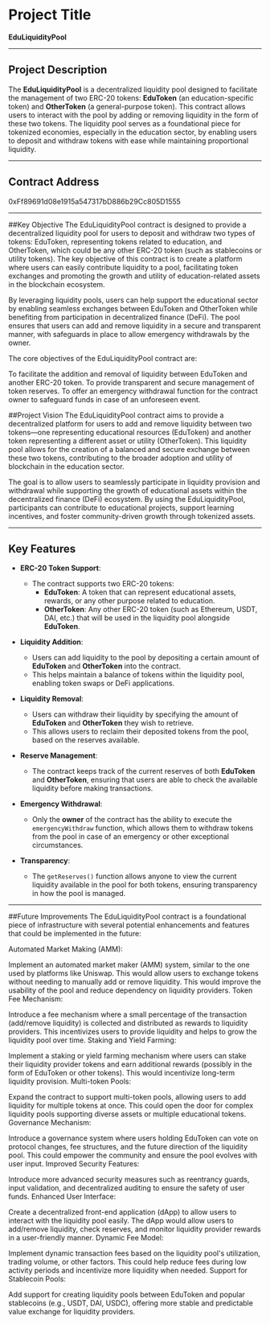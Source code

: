 
# Project Title
**EduLiquidityPool**

---

## Project Description
The **EduLiquidityPool** is a decentralized liquidity pool designed to facilitate the management of two ERC-20 tokens: **EduToken** (an education-specific token) and **OtherToken** (a general-purpose token). This contract allows users to interact with the pool by adding or removing liquidity in the form of these two tokens. The liquidity pool serves as a foundational piece for tokenized economies, especially in the education sector, by enabling users to deposit and withdraw tokens with ease while maintaining proportional liquidity.

---

## Contract Address
0xFf89691d08e1915a547317bD886b29Cc805D1555

---

##Key Objective
The EduLiquidityPool contract is designed to provide a decentralized liquidity pool for users to deposit and withdraw two types of tokens: EduToken, representing tokens related to education, and OtherToken, which could be any other ERC-20 token (such as stablecoins or utility tokens). The key objective of this contract is to create a platform where users can easily contribute liquidity to a pool, facilitating token exchanges and promoting the growth and utility of education-related assets in the blockchain ecosystem.

By leveraging liquidity pools, users can help support the educational sector by enabling seamless exchanges between EduToken and OtherToken while benefiting from participation in decentralized finance (DeFi). The pool ensures that users can add and remove liquidity in a secure and transparent manner, with safeguards in place to allow emergency withdrawals by the owner.

The core objectives of the EduLiquidityPool contract are:

To facilitate the addition and removal of liquidity between EduToken and another ERC-20 token.
To provide transparent and secure management of token reserves.
To offer an emergency withdrawal function for the contract owner to safeguard funds in case of an unforeseen event.

##Project Vision
The EduLiquidityPool contract aims to provide a decentralized platform for users to add and remove liquidity between two tokens—one representing educational resources (EduToken) and another token representing a different asset or utility (OtherToken). This liquidity pool allows for the creation of a balanced and secure exchange between these two tokens, contributing to the broader adoption and utility of blockchain in the education sector.

The goal is to allow users to seamlessly participate in liquidity provision and withdrawal while supporting the growth of educational assets within the decentralized finance (DeFi) ecosystem. By using the EduLiquidityPool, participants can contribute to educational projects, support learning incentives, and foster community-driven growth through tokenized assets.

---

## Key Features

- **ERC-20 Token Support**:  
  - The contract supports two ERC-20 tokens:
    - **EduToken**: A token that can represent educational assets, rewards, or any other purpose related to education.
    - **OtherToken**: Any other ERC-20 token (such as Ethereum, USDT, DAI, etc.) that will be used in the liquidity pool alongside **EduToken**.

- **Liquidity Addition**:  
  - Users can add liquidity to the pool by depositing a certain amount of **EduToken** and **OtherToken** into the contract.
  - This helps maintain a balance of tokens within the liquidity pool, enabling token swaps or DeFi applications.

- **Liquidity Removal**:  
  - Users can withdraw their liquidity by specifying the amount of **EduToken** and **OtherToken** they wish to retrieve. 
  - This allows users to reclaim their deposited tokens from the pool, based on the reserves available.

- **Reserve Management**:  
  - The contract keeps track of the current reserves of both **EduToken** and **OtherToken**, ensuring that users are able to check the available liquidity before making transactions.

- **Emergency Withdrawal**:  
  - Only the **owner** of the contract has the ability to execute the `emergencyWithdraw` function, which allows them to withdraw tokens from the pool in case of an emergency or other exceptional circumstances.
  
- **Transparency**:  
  - The `getReserves()` function allows anyone to view the current liquidity available in the pool for both tokens, ensuring transparency in how the pool is managed.

---

##Future Improvements
The EduLiquidityPool contract is a foundational piece of infrastructure with several potential enhancements and features that could be implemented in the future:

Automated Market Making (AMM):

Implement an automated market maker (AMM) system, similar to the one used by platforms like Uniswap. This would allow users to exchange tokens without needing to manually add or remove liquidity. This would improve the usability of the pool and reduce dependency on liquidity providers.
Token Fee Mechanism:

Introduce a fee mechanism where a small percentage of the transaction (add/remove liquidity) is collected and distributed as rewards to liquidity providers. This incentivizes users to provide liquidity and helps to grow the liquidity pool over time.
Staking and Yield Farming:

Implement a staking or yield farming mechanism where users can stake their liquidity provider tokens and earn additional rewards (possibly in the form of EduToken or other tokens). This would incentivize long-term liquidity provision.
Multi-token Pools:

Expand the contract to support multi-token pools, allowing users to add liquidity for multiple tokens at once. This could open the door for complex liquidity pools supporting diverse assets or multiple educational tokens.
Governance Mechanism:

Introduce a governance system where users holding EduToken can vote on protocol changes, fee structures, and the future direction of the liquidity pool. This could empower the community and ensure the pool evolves with user input.
Improved Security Features:

Introduce more advanced security measures such as reentrancy guards, input validation, and decentralized auditing to ensure the safety of user funds.
Enhanced User Interface:

Create a decentralized front-end application (dApp) to allow users to interact with the liquidity pool easily. The dApp would allow users to add/remove liquidity, check reserves, and monitor liquidity provider rewards in a user-friendly manner.
Dynamic Fee Model:

Implement dynamic transaction fees based on the liquidity pool's utilization, trading volume, or other factors. This could help reduce fees during low activity periods and incentivize more liquidity when needed.
Support for Stablecoin Pools:

Add support for creating liquidity pools between EduToken and popular stablecoins (e.g., USDT, DAI, USDC), offering more stable and predictable value exchange for liquidity providers.



